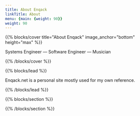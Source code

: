 ```yaml
---
title: About Enqack
linkTitle: About
menu: {main: {weight: 90}}
weight: 90
---
```


{{% blocks/cover title="About Enqack" image_anchor="bottom" height="max" %}}

<p class="lead mt-5">Systems Engineer &mdash; Software Engineer &mdash; Musician</p>

{{% /blocks/cover %}}

{{% blocks/lead %}}

Enqack.net is a personal site mostly used for my own reference.

{{% /blocks/lead %}}

{{% blocks/section %}}

{{% /blocks/section %}}
